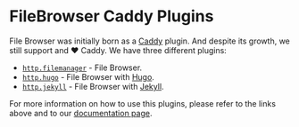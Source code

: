 # FileBrowser Caddy Plugins

File Browser was initially born as a [Caddy][0] plugin. And despite its growth, we still support and :heart: Caddy. We have three different plugins:

- [`http.filemanager`][1] - File Browser.
- [`http.hugo`][2] - File Browser with [Hugo][3].
- [`http.jekyll`][4] - File Browser with [Jekyll][5].

For more information on how to use this plugins, please refer to the links above and to our [documentation page][6].

[0]: https://caddyserver.com
[1]: https://caddyserver.com/docs/http.filemanager
[2]: https://caddyserver.com/docs/http.hugo
[3]: https://gohugo.io/
[4]: https://caddyserver.com/docs/http.jekyll
[5]: https://jekyllrb.com/
[6]: https://filebrowser.github.io/caddy/
